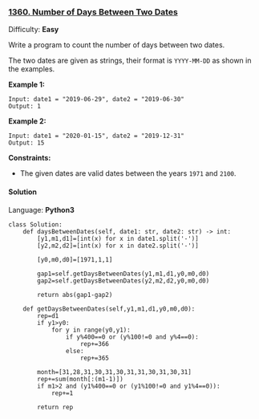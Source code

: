 ### [1360\. Number of Days Between Two Dates](https://leetcode.com/problems/number-of-days-between-two-dates/)

Difficulty: **Easy**


Write a program to count the number of days between two dates.

The two dates are given as strings, their format is `YYYY-MM-DD` as shown in the examples.

**Example 1:**

```
Input: date1 = "2019-06-29", date2 = "2019-06-30"
Output: 1
```

**Example 2:**

```
Input: date1 = "2020-01-15", date2 = "2019-12-31"
Output: 15
```

**Constraints:**

*   The given dates are valid dates between the years `1971` and `2100`.


#### Solution

Language: **Python3**

```python3
class Solution:
    def daysBetweenDates(self, date1: str, date2: str) -> int:
        [y1,m1,d1]=[int(x) for x in date1.split('-')]
        [y2,m2,d2]=[int(x) for x in date2.split('-')]
        
        [y0,m0,d0]=[1971,1,1]
        
        gap1=self.getDaysBetweenDates(y1,m1,d1,y0,m0,d0)
        gap2=self.getDaysBetweenDates(y2,m2,d2,y0,m0,d0)
        
        return abs(gap1-gap2)
    
    def getDaysBetweenDates(self,y1,m1,d1,y0,m0,d0):
        rep=d1
        if y1>y0:
            for y in range(y0,y1):
                if y%400==0 or (y%100!=0 and y%4==0):
                    rep+=366
                else:
                    rep+=365
        
        month=[31,28,31,30,31,30,31,31,30,31,30,31]
        rep+=sum(month[:(m1-1)])
        if m1>2 and (y1%400==0 or (y1%100!=0 and y1%4==0)):
            rep+=1
            
        return rep
```
